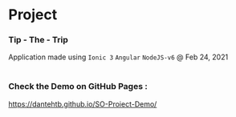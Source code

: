 # Project

### Tip - The - Trip

Application made using `Ionic 3` `Angular` `NodeJS-v6`  @ Feb 24, 2021
<br />
<br />


### Check the Demo on GitHub Pages : <br />
https://dantehtb.github.io/SO-Proiect-Demo/

